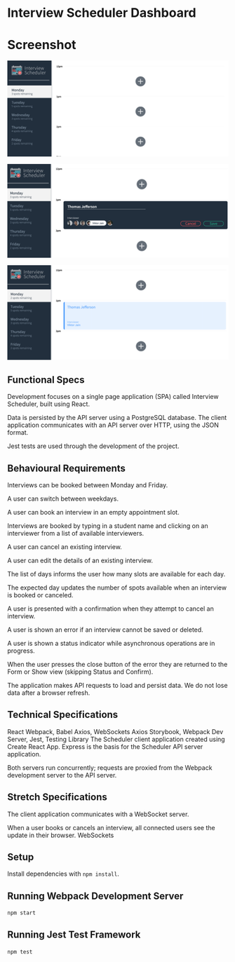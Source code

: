 # Interview Scheduler Dashboard

# Screenshot
!["screenshot"](https://github.com/ray1028/scheduler/blob/master/docs/scheduler-1.png)

!["screenshot"](https://github.com/ray1028/scheduler/blob/master/docs/scheduler-2.png)

!["screenshot"](https://github.com/ray1028/scheduler/blob/master/docs/scheduler-3.png)

## Functional Specs
Development focuses on a single page application (SPA) called Interview Scheduler, built using React.

Data is persisted by the API server using a PostgreSQL database.
The client application communicates with an API server over HTTP, using the JSON format.

Jest tests are used through the development of the project.

## Behavioural Requirements
Interviews can be booked between Monday and Friday.

A user can switch between weekdays.

A user can book an interview in an empty appointment slot.

Interviews are booked by typing in a student name and clicking on an interviewer from a list of available interviewers.

A user can cancel an existing interview.

A user can edit the details of an existing interview.

The list of days informs the user how many slots are available for each day.

The expected day updates the number of spots available when an interview is booked or canceled.

A user is presented with a confirmation when they attempt to cancel an interview.

A user is shown an error if an interview cannot be saved or deleted.

A user is shown a status indicator while asynchronous operations are in progress.

When the user presses the close button of the error they are returned to the Form or Show view (skipping Status and Confirm).

The application makes API requests to load and persist data. We do not lose data after a browser refresh.

## Technical Specifications
React
Webpack, Babel
Axios, WebSockets
Axios
Storybook, Webpack Dev Server, Jest, Testing Library
The Scheduler client application created using Create React App. Express is the basis for the Scheduler API server application.

Both servers run concurrently; requests are proxied from the Webpack development server to the API server.

## Stretch Specifications
The client application communicates with a WebSocket server.

When a user books or cancels an interview, all connected users see the update in their browser.
WebSockets

## Setup

Install dependencies with `npm install`.

## Running Webpack Development Server

```sh
npm start
```

## Running Jest Test Framework

```sh
npm test
``` 

